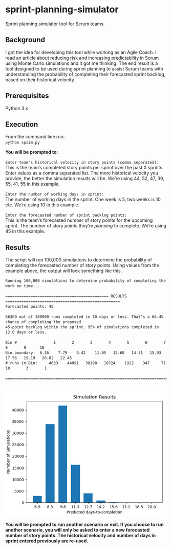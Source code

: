 # sprint-planning-simulator
Sprint planning simulator tool for Scrum teams.

## Background
I got the idea for developing this tool while working as an Agile Coach. I read an article about reducing risk and increasing predictability in Scrum using Monte Carlo simulations and it got me thinking. The end result is a tool designed to be used during sprint planning to assist Scrum teams with understanding the probability of completing their forecasted sprint backlog, based on their historical velocity.

## Prerequisites
Python 3.x

## Execution
From the command line run:  
`python spsim.py`

**You will be prompted to:**

`Enter team's historical velocity in story points (comma separated):`  
This is the team’s completed story points per sprint over the past X sprints. Enter values as a comma separated list. The more historical velocity you provide, the better the simulation results will be. We’re using 44, 52, 47, 39, 55, 41, 55 in this example.

`Enter the number of working days in sprint:`  
The number of working days in the sprint. One week is 5, two weeks is 10, etc. We’re using 10 in this example.

`Enter the forecasted number of sprint backlog points:`  
This is the team’s forecasted number of story points for the upcoming sprint. The number of story points they’re *planning* to complete. We’re using 45 in this example.  

## Results
The script will run 100,000 simulations to determine the probability of completing the forecasted number of story points. Using values from the example above, the output will look something like this.

```
Running 100,000 simulations to determine probability of completing the work on time...

============================================= RESULTS ==================================================
Forecasted points: 45

66369 out of 100000 runs completed in 10 days or less. That’s a 66.4% chance of completing the proposed
45-point backlog within the sprint. 95% of simulations completed in 12.0 days or less.

Bin #                1       2       3       4       5       6       7       8       9      10  
Bin boundary:  6.16    7.79    9.42    11.05   12.68   14.31   15.93   17.56   19.19   20.82   22.45   
# runs in Bin:     4633    44091   38198   10724    1922    347     71      10       3       1  

========================================================================================================
```

![Matplotlib graph](https://raw.githubusercontent.com/blorincz1/sprint-planning-simulator/master/plot.png)

**You will be prompted to run another scenario or exit. If you choose to run another scenario, you will only be asked to enter a new forecasted number of story points. The historical velocity and number of days in sprint entered previously are re-used.**
